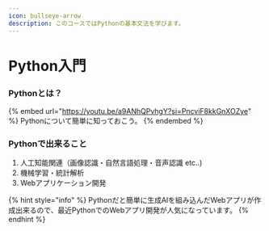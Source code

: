 ```yaml
---
icon: bullseye-arrow
description: このコースではPythonの基本文法を学びます。
---
```


# Python入門

### Pythonとは？

{% embed url="https://youtu.be/a9ANhQPvhgY?si=PncviF8kkGnXOZye" %}
Pythonについて簡単に知っておこう。
{% endembed %}

### Pythonで出来ること

1. 人工知能関連（画像認識・自然言語処理・音声認識 etc..)
2. 機械学習・統計解析
3. Webアプリケーション開発

{% hint style="info" %}
Pythonだと簡単に生成AIを組み込んだWebアプリが作成出来るので、最近PythonでのWebアプリ開発が人気になっています。
{% endhint %}

